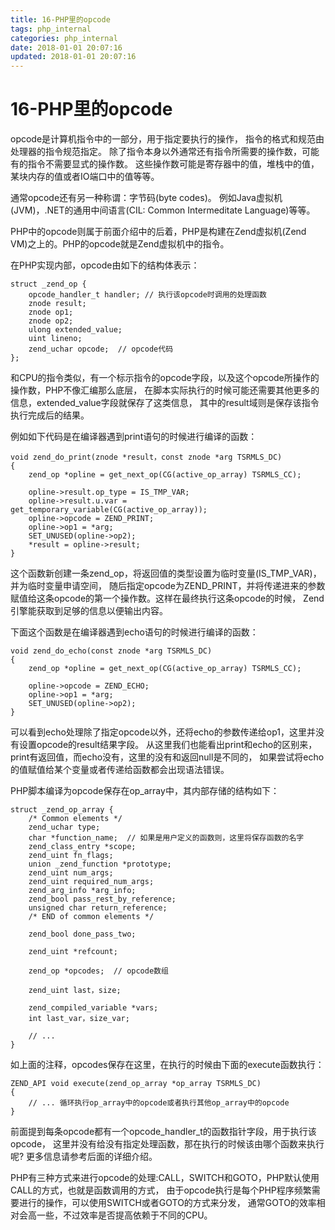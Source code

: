 ```yaml
---
title: 16-PHP里的opcode
tags: php_internal
categories: php_internal
date: 2018-01-01 20:07:16
updated: 2018-01-01 20:07:16
---
```


# 16-PHP里的opcode
opcode是计算机指令中的一部分，用于指定要执行的操作， 指令的格式和规范由处理器的指令规范指定。 除了指令本身以外通常还有指令所需要的操作数，可能有的指令不需要显式的操作数。 这些操作数可能是寄存器中的值，堆栈中的值，某块内存的值或者IO端口中的值等等。

通常opcode还有另一种称谓：字节码(byte codes)。 例如Java虚拟机(JVM)，.NET的通用中间语言(CIL: Common Intermeditate Language)等等。

PHP中的opcode则属于前面介绍中的后着，PHP是构建在Zend虚拟机(Zend VM)之上的。PHP的opcode就是Zend虚拟机中的指令。

在PHP实现内部，opcode由如下的结构体表示：

    struct _zend_op {
        opcode_handler_t handler; // 执行该opcode时调用的处理函数
        znode result;
        znode op1;
        znode op2;
        ulong extended_value;
        uint lineno;
        zend_uchar opcode;  // opcode代码
    };

和CPU的指令类似，有一个标示指令的opcode字段，以及这个opcode所操作的操作数，PHP不像汇编那么底层， 在脚本实际执行的时候可能还需要其他更多的信息，extended_value字段就保存了这类信息， 其中的result域则是保存该指令执行完成后的结果。

例如如下代码是在编译器遇到print语句的时候进行编译的函数：

    void zend_do_print(znode *result，const znode *arg TSRMLS_DC)
    {
        zend_op *opline = get_next_op(CG(active_op_array) TSRMLS_CC);

        opline->result.op_type = IS_TMP_VAR;
        opline->result.u.var = get_temporary_variable(CG(active_op_array));
        opline->opcode = ZEND_PRINT;
        opline->op1 = *arg;
        SET_UNUSED(opline->op2);
        *result = opline->result;
    }

这个函数新创建一条zend_op，将返回值的类型设置为临时变量(IS_TMP_VAR)，并为临时变量申请空间， 随后指定opcode为ZEND_PRINT，并将传递进来的参数赋值给这条opcode的第一个操作数。这样在最终执行这条opcode的时候， Zend引擎能获取到足够的信息以便输出内容。

下面这个函数是在编译器遇到echo语句的时候进行编译的函数：

    void zend_do_echo(const znode *arg TSRMLS_DC)
    {
        zend_op *opline = get_next_op(CG(active_op_array) TSRMLS_CC);

        opline->opcode = ZEND_ECHO;
        opline->op1 = *arg;
        SET_UNUSED(opline->op2);
    }

可以看到echo处理除了指定opcode以外，还将echo的参数传递给op1，这里并没有设置opcode的result结果字段。 从这里我们也能看出print和echo的区别来，print有返回值，而echo没有，这里的没有和返回null是不同的， 如果尝试将echo的值赋值给某个变量或者传递给函数都会出现语法错误。

PHP脚本编译为opcode保存在op_array中，其内部存储的结构如下：

    struct _zend_op_array {
        /* Common elements */
        zend_uchar type;
        char *function_name;  // 如果是用户定义的函数则，这里将保存函数的名字
        zend_class_entry *scope;
        zend_uint fn_flags;
        union _zend_function *prototype;
        zend_uint num_args;
        zend_uint required_num_args;
        zend_arg_info *arg_info;
        zend_bool pass_rest_by_reference;
        unsigned char return_reference;
        /* END of common elements */

        zend_bool done_pass_two;

        zend_uint *refcount;

        zend_op *opcodes;  // opcode数组

        zend_uint last，size;

        zend_compiled_variable *vars;
        int last_var，size_var;

        // ...
    }

如上面的注释，opcodes保存在这里，在执行的时候由下面的execute函数执行：

    ZEND_API void execute(zend_op_array *op_array TSRMLS_DC)
    {
        // ... 循环执行op_array中的opcode或者执行其他op_array中的opcode
    }

前面提到每条opcode都有一个opcode_handler_t的函数指针字段，用于执行该opcode， 这里并没有给没有指定处理函数，那在执行的时候该由哪个函数来执行呢? 更多信息请参考后面的详细介绍。

PHP有三种方式来进行opcode的处理:CALL，SWITCH和GOTO，PHP默认使用CALL的方式，也就是函数调用的方式， 由于opcode执行是每个PHP程序频繁需要进行的操作，可以使用SWITCH或者GOTO的方式来分发， 通常GOTO的效率相对会高一些，不过效率是否提高依赖于不同的CPU。
